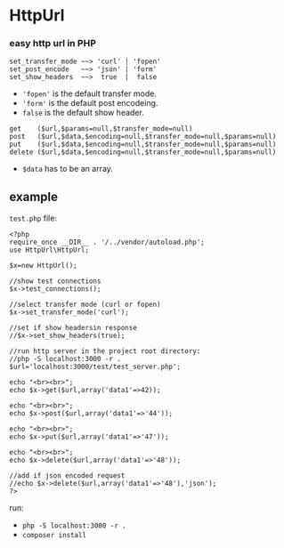 # HttpUrl
### easy http url in PHP

```
set_transfer_mode ~~> 'curl' | 'fopen'
set_post_encode   ~~> 'json' | 'form'
set_show_headers  ~~>  true  |  false 
```
- `'fopen'` is the default transfer mode.
- `'form'` is the default post encodeing.
- `false` is the default show header.

```
get    ($url,$params=null,$transfer_mode=null)
post   ($url,$data,$encoding=null,$transfer_mode=null,$params=null)
put    ($url,$data,$encoding=null,$transfer_mode=null,$params=null)
delete ($url,$data,$encoding=null,$transfer_mode=null,$params=null)
```
- `$data` has to be an array.

## example
`test.php` file:
```
<?php
require_once __DIR__ . '/../vendor/autoload.php';
use HttpUrl\HttpUrl;

$x=new HttpUrl();

//show test connections
$x->test_connections();

//select transfer mode (curl or fopen)
$x->set_transfer_mode('curl');

//set if show headersin response
//$x->set_show_headers(true);

//run http server in the project root directory:
//php -S localhost:3000 -r .
$url='localhost:3000/test/test_server.php';

echo "<br><br>";
echo $x->get($url,array('data1'=>42));

echo "<br><br>";
echo $x->post($url,array('data1'=>'44'));

echo "<br><br>";
echo $x->put($url,array('data1'=>'47'));

echo "<br><br>";
echo $x->delete($url,array('data1'=>'48'));

//add if json encoded request
//echo $x->delete($url,array('data1'=>'48'),'json');
?>
```
run:
- `php -S localhost:3000 -r .`
- `composer install`
